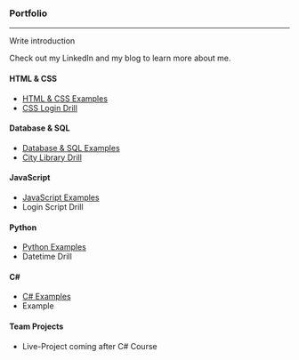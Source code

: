 ### Portfolio
***

Write introduction

Check out my LinkedIn and my blog to learn more about me.

#### HTML & CSS
* [HTML & CSS  Examples](/Portfolio/HTML-CSS)
* [CSS Login Drill](/Portfolio/HTML-CSS/CSS-Login-Drill)

#### Database & SQL
* [Database & SQL Examples](/Portfolio/Database-SQL)
* [City Library Drill](/Portfolio/Database-SQL/City-Library-Drill)

#### JavaScript
* [JavaScript Examples](/Portfolio/JavaScript)
* Login Script Drill

#### Python
* [Python Examples](/Portfolio/Python)
* Datetime Drill

#### C#  
* [C# Examples](/Portfolio/C-Sharp)
* Example

#### Team Projects
* Live-Project coming after C# Course
